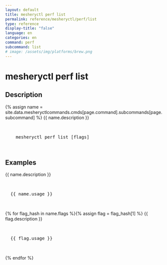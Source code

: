 ```yaml
---
layout: default
title: mesheryctl perf list
permalink: reference/mesheryctl/perf/list
type: reference
display-title: "false"
language: en
categories: en
command: perf
subcommand: list
# image: /assets/img/platforms/brew.png
---
```


<!-- Copy this template to create individual doc pages for each mesheryctl commands -->

<!-- Name of the command -->
# mesheryctl perf list

## Description

{% assign name = site.data.mesheryctlcommands.cmds[page.command].subcommands[page.subcommand] %}
{{ name.description }}


<!-- Basic usage of the command -->
<pre class="codeblock-pre">
  <div class="codeblock">
    mesheryctl perf list [flags]
  </div>
</pre>

## Examples

{{ name.description }}
<pre class="codeblock-pre">
  <div class="codeblock">
  {{ name.usage }}
  </div>
</pre>

{% for flag_hash in name.flags %}{% assign flag = flag_hash[1] %}
{{ flag.description }}
<pre class="codeblock-pre">
  <div class="codeblock">
  {{ flag.usage }}
  </div>
</pre>
{% endfor %}
<br/>
